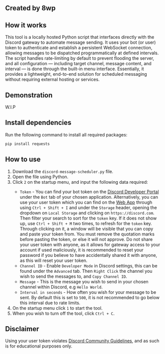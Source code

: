 Created by 8wp
---

<h2>How it works</h2>

  <p>This tool is a locally hosted Python script that interfaces directly with the Discord gateway to automate message sending. 
It uses your bot (or user) token to authenticate and establish a persistent WebSocket connection, allowing messages 
to be dispatched programmatically at defined intervals. The script handles rate-limiting by default to prevent 
flooding the server, and all configuration — including target channel, message content, and interval — is done 
through the built-in menu interface. Essentially, it provides a lightweight, end-to-end solution for scheduled 
messaging without requiring external hosting or services.</p>

<h2>Demonstration</h2>

W.I.P

<h2>Install dependencies</h2>

Run the following command to install all required packages:

```sh
pip install requests
```

<h2>How to use</h2>

<ol>
  <li>Download the <code>discord-message-scheduler.py</code> file.</li>
  <li>Open the file using Python.</li>
  <li>Click <code>2</code> on the startup menu, and input the following data required:</li>
    <ul>
      <li> <code>Token</code> - You can find your bot token on the <a href="https://discord.com/developers/applications" target="_blank" rel="noopener noreferrer">Discord Developer Portal</a> under the <code>Bot</code> tab of your chosen application. Alternatively, you can use your user token which you can find on the <a href="https://discord.com/channels/@me" target="_blank" rel="noopener noreferrer">Web App</a> through using <code>Ctrl + Shift + I</code> and under the <code>Storage</code> header, opening the dropdown on <code>Local Storage</code> and clicking on <code>https://discord.com</code>. Then filter your search to sort for the <code>token</code> key. If it does not show up, use <code>Ctrl + Shift + M</code> two times, to refresh for the <code>token</code> key. Through clicking on it, a window will be visible that you can copy and paste your token from. You must remove the quotation marks before pasting the token, or else it will not approve. Do not share your user token with anyone, as it allows for gateway access to your account if used maliciously, it is recommended to reset your password if you believe to have accidentally shared it with anyone, as this will reset your user token.</li>
      <li><code>Channel ID</code> - Enable <code>Developer Mode</code> in Discord settings, this can be found under the <code>Advanced</code> tab. Then <code>Right Click</code> the channel you wish to send the messages to, and <code>Copy Channel ID</code>.</li>
      <li><code>Message</code> - This is the message you wish to send in your chosen channel within Discord, e.g <code>Hello World</code>.</li>
       <li><code>Interval in seconds</code> - How often you wish for your message to be sent. By default this is set to <code>500</code>, it is not recommended to go below this interval due to rate limits.</li>
    </ul>
  <li>On the startup menu click <code>1</code> to start the tool.</li>
  <li>When you wish to turn off the tool, click <code>Ctrl + C</code>.</li>
</ol>

<h2>Disclaimer</h2>
  <p>Using your user token violates <a href="https://discord.com/terms/guidelines-march-2023" target="_blank" rel="noopener noreferrer">Discord Community Guidelines</a>, and as such is for educational purposes only.</p>

